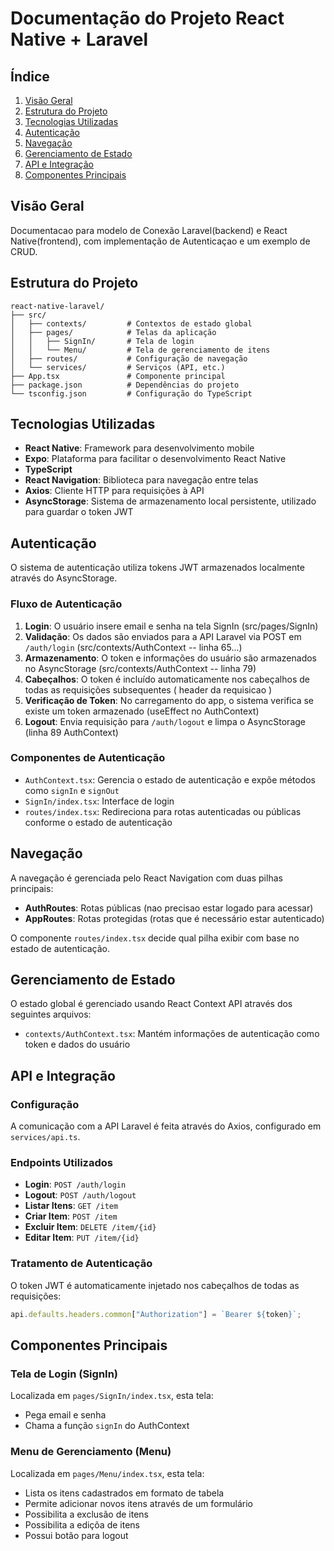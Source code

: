 # Documentação do Projeto React Native + Laravel

## Índice
1. [Visão Geral](#visão-geral)
2. [Estrutura do Projeto](#estrutura-do-projeto)
3. [Tecnologias Utilizadas](#tecnologias-utilizadas)
4. [Autenticação](#autenticação)
5. [Navegação](#navegação)
6. [Gerenciamento de Estado](#gerenciamento-de-estado)
7. [API e Integração](#api-e-integração)
8. [Componentes Principais](#componentes-principais)


## Visão Geral

Documentacao para modelo de Conexão Laravel(backend) e React Native(frontend), com implementação de Autenticaçao e um exemplo de CRUD.

## Estrutura do Projeto

```
react-native-laravel/
├── src/
│   ├── contexts/         # Contextos de estado global
│   ├── pages/            # Telas da aplicação
│   │   ├── SignIn/       # Tela de login
│   │   └── Menu/         # Tela de gerenciamento de itens
│   ├── routes/           # Configuração de navegação
│   └── services/         # Serviços (API, etc.)
├── App.tsx               # Componente principal
├── package.json          # Dependências do projeto
└── tsconfig.json         # Configuração do TypeScript
```

## Tecnologias Utilizadas

- **React Native**: Framework para desenvolvimento mobile
- **Expo**: Plataforma para facilitar o desenvolvimento React Native
- **TypeScript**
- **React Navigation**: Biblioteca para navegação entre telas
- **Axios**: Cliente HTTP para requisições à API
- **AsyncStorage**: Sistema de armazenamento local persistente, utilizado para guardar o token JWT

## Autenticação

O sistema de autenticação utiliza tokens JWT armazenados localmente através do AsyncStorage.

### Fluxo de Autenticação

1. **Login**: O usuário insere email e senha na tela SignIn (src/pages/SignIn)
2. **Validação**: Os dados são enviados para a API Laravel via POST em `/auth/login` (src/contexts/AuthContext  -- linha 65...)
3. **Armazenamento**: O token e informações do usuário são armazenados no AsyncStorage (src/contexts/AuthContext  -- linha 79)
4. **Cabeçalhos**: O token é incluído automaticamente nos cabeçalhos de todas as requisições subsequentes ( header da requisicao ) 
5. **Verificação de Token**: No carregamento do app, o sistema verifica se existe um token armazenado (useEffect no AuthContext)
6. **Logout**: Envia requisição para `/auth/logout` e limpa o AsyncStorage (linha 89 AuthContext)

### Componentes de Autenticação

- `AuthContext.tsx`: Gerencia o estado de autenticação e expõe métodos como `signIn` e `signOut`
- `SignIn/index.tsx`: Interface de login
- `routes/index.tsx`: Redireciona para rotas autenticadas ou públicas conforme o estado de autenticação

## Navegação

A navegação é gerenciada pelo React Navigation com duas pilhas principais:

- **AuthRoutes**: Rotas públicas (nao precisao estar logado para acessar)
- **AppRoutes**: Rotas protegidas (rotas que é necessário estar autenticado)

O componente `routes/index.tsx` decide qual pilha exibir com base no estado de autenticação.

## Gerenciamento de Estado

O estado global é gerenciado usando React Context API através dos seguintes arquivos:

- `contexts/AuthContext.tsx`: Mantém informações de autenticação como token e dados do usuário

## API e Integração

### Configuração

A comunicação com a API Laravel é feita através do Axios, configurado em `services/api.ts`.

### Endpoints Utilizados

- **Login**: `POST /auth/login`
- **Logout**: `POST /auth/logout`
- **Listar Itens**: `GET /item`
- **Criar Item**: `POST /item`
- **Excluir Item**: `DELETE /item/{id}`
- **Editar Item**: `PUT /item/{id}`
  
### Tratamento de Autenticação

O token JWT é automaticamente injetado nos cabeçalhos de todas as requisições:

```typescript
api.defaults.headers.common["Authorization"] = `Bearer ${token}`;
```

## Componentes Principais

### Tela de Login (SignIn)

Localizada em `pages/SignIn/index.tsx`, esta tela:
- Pega email e senha 
- Chama a função `signIn` do AuthContext

### Menu de Gerenciamento (Menu)

Localizada em `pages/Menu/index.tsx`, esta tela:

- Lista os itens cadastrados em formato de tabela
- Permite adicionar novos itens através de um formulário
- Possibilita a exclusão de itens
- Possibilita a ediçõa de itens
- Possui botão para logout

